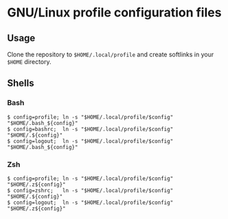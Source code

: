 # GNU/Linux profile configuration files  

## Usage

Clone the repository to `$HOME/.local/profile` and create softlinks in your `$HOME` directory.

## Shells

### Bash

```console
$ config=profile; ln -s "$HOME/.local/profile/$config" "$HOME/.bash_${config}"
$ config=bashrc;  ln -s "$HOME/.local/profile/$config" "$HOME/.${config}"
$ config=logout;  ln -s "$HOME/.local/profile/$config" "$HOME/.bash_${config}"
```

### Zsh

```console
$ config=profile; ln -s "$HOME/.local/profile/$config" "$HOME/.z${config}"
$ config=zshrc;   ln -s "$HOME/.local/profile/$config" "$HOME/.${config}"
$ config=logout;  ln -s "$HOME/.local/profile/$config" "$HOME/.z${config}"
```
